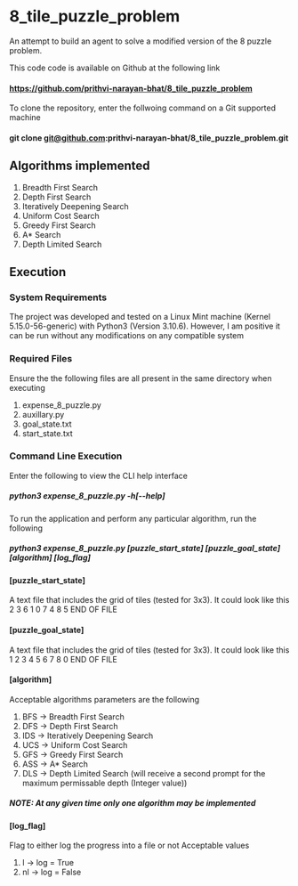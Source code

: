 # 8_tile_puzzle_problem
An attempt to build an agent to solve a modified version of the 8 puzzle problem.

This code code is available on Github at the following link
#### https://github.com/prithvi-narayan-bhat/8_tile_puzzle_problem

To clone the repository, enter the follwoing command on a Git supported machine
#### git clone git@github.com:prithvi-narayan-bhat/8_tile_puzzle_problem.git

## Algorithms implemented
1. Breadth First Search
2. Depth First Search
3. Iteratively Deepening Search
4. Uniform Cost Search
5. Greedy First Search
6. A* Search
7. Depth Limited Search

## Execution
### System Requirements
The project was developed and tested on a Linux Mint machine (Kernel 5.15.0-56-generic) with Python3 (Version 3.10.6).
However, I am positive it can be run without any modifications on any compatible system
### Required Files
Ensure the the following files are all present in the same directory when executing
1. expense_8_puzzle.py
2. auxillary.py
3. goal_state.txt
4. start_state.txt
### Command Line Execution
Enter the following to view the CLI help interface
##### python3 expense_8_puzzle.py -h[--help]

To run the application and perform any particular algorithm, run the following
##### python3 expense_8_puzzle.py [puzzle_start_state] [puzzle_goal_state] [algorithm] [log_flag]
#### [puzzle_start_state]
A text file that includes the grid of tiles (tested for 3x3). It could look like this
2 3 6
1 0 7
4 8 5
END OF FILE
#### [puzzle_goal_state]
A text file that includes the grid of tiles (tested for 3x3). It could look like this
1 2 3
4 5 6
7 8 0
END OF FILE

#### [algorithm]
Acceptable algorithms parameters are the following
1. BFS -> Breadth First Search
2. DFS -> Depth First Search
3. IDS -> Iteratively Deepening Search
4. UCS -> Uniform Cost Search
5. GFS -> Greedy First Search
6. ASS -> A* Search
7. DLS -> Depth Limited Search (will receive a second prompt for the maximum permissable depth (Integer value))

##### NOTE: At any given time only one algorithm may be implemented

#### [log_flag]
Flag to either log the progress into a file or not
Acceptable values
1. l -> log = True
2. nl -> log = False

